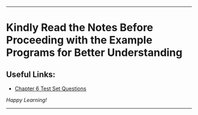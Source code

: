 
---

# Kindly Read the Notes Before Proceeding with the Example Programs for Better Understanding

## Useful Links:

- [Chapter 6 Test Set Questions](https://github.com/DipsanaRoy/learn-c-with-practice/blob/main/C006_Test_Set/CHAPTER_6_PRACTICE_SET.pdf)

*Happy Learning!*

---
